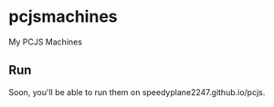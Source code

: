 # pcjsmachines
My PCJS Machines

## Run
Soon, you'll be able to run them on speedyplane2247.github.io/pcjs.

